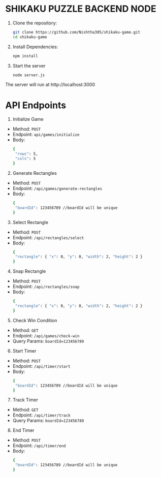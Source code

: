 # SHIKAKU PUZZLE BACKEND NODE

1. Clone the repository:
   ```bash 
   git clone https://github.com/Nishtha305/shikaku-game.git
   cd shikaku-game 
2. Install Dependencies:
   ```bash 
   npm install 
3. Start the server
   ```bash 
   node server.js
The server will run at http://localhost:3000

# API Endpoints

1. Initialize Game
- Method: ```POST```
- Endpoint: ```api/games/initialize```
- Body:
   ```bash
   {
    "rows": 5,
    "cols": 5
   }
2. Generate Rectangles
- Method: ```POST```
- Endpoint: ```/api/games/generate-rectangles```
- Body:
   ```bash
   {
    "boardId": 123456789 //boardId will be unique
   }
3. Select Rectangle
- Method: ```POST```
- Endpoint: ```/api/rectangles/select```
- Body:
   ```bash
   {
    "rectangle": { "x": 0, "y": 0, "width": 2, "height": 2 }
   }
4. Snap Rectangle
- Method: ```POST```
- Endpoint: ```/api/rectangles/snap```
- Body:
   ```bash
   {
    "rectangle": { "x": 0, "y": 0, "width": 2, "height": 2 }
   }
5. Check Win Condition
- Method: ```GET```
- Endpoint: ```/api/games/check-win```
- Query Params: ```boardId=123456789```
6. Start Timer
- Method: ```POST```
- Endpoint: ```/api/timer/start```
- Body:
   ```bash
   {
    "boardId": 123456789 //boardId will be unique
   }
7. Track Timer
- Method: ```GET```
- Endpoint: ```/api/timer/track```
- Query Params: ```boardId=123456789``` 
8. End Timer
- Method: ```POST```
- Endpoint: ```/api/timer/end```
- Body:
   ```bash
   {
    "boardId": 123456789 //boardId will be unique
   }
